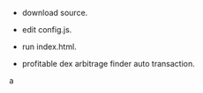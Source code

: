 + download source.
+ edit config.js.
+ run index.html.

+ profitable dex arbitrage finder auto transaction.

a
